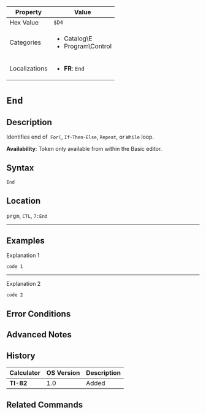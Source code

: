 | Property      | Value |
|---------------|-------|
| Hex Value     | `$D4`|
| Categories    | <ul><li>Catalog\E</li><li>Program\Control</li></ul> |
| Localizations | <ul><li><b>FR</b>: `End`</li></ul> |

# `End`

## Description
Identifies end of` For(`, `If`-`Then`-`Else`, `Repeat`, or `While` loop.


<b>Availability</b>: Token only available from within the Basic editor.

## Syntax
`End`

## Location
<kbd>prgm</kbd>, `CTL`, `7:End`
<hr>

## Examples

Explanation 1
```ti-basic
code 1
```
---
Explanation 2
```ti-basic
code 2
```

## Error Conditions


## Advanced Notes


## History
| Calculator | OS Version | Description |
|------------|------------|-------------|
| <b>TI-82</b> | 1.0 | Added

## Related Commands

    